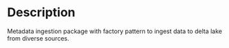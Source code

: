 # Description

Metadata ingestion package with factory pattern to ingest data to delta lake from diverse sources.

